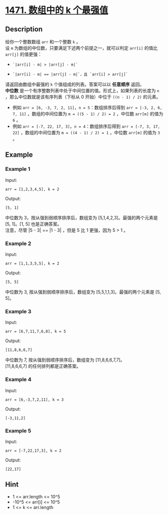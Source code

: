 # [1471. 数组中的 k 个最强值](https://leetcode-cn.com/problems/the-k-strongest-values-in-an-array/)
## Description
给你一个整数数组 `arr` 和一个整数 `k` 。  
设 `m` 为数组的中位数，只要满足下述两个前提之一，就可以判定 `arr[i]` 的值比 `arr[j]` 的值更强：  
-     `|arr[i] - m| > |arr[j] - m|`
-     `|arr[i] - m| == |arr[j] - m|`，且 `arr[i] > arr[j]`
请返回由数组中最强的 `k` 个值组成的列表。答案可以以 **任意顺序** 返回。  
**中位数** 是一个有序整数列表中处于中间位置的值。形式上，如果列表的长度为 `n` ，那么中位数就是该有序列表（下标从 0 开始）中位于 `((n - 1) / 2)` 的元素。  
-    例如 `arr = [6, -3, 7, 2, 11]`，`n = 5`：数组排序后得到 `arr = [-3, 2, 6, 7, 11]` ，数组的中间位置为 `m = ((5 - 1) / 2) = 2` ，中位数 `arr[m]` 的值为 `6` 。
-    例如 `arr = [-7, 22, 17, 3]`，`n = 4`：数组排序后得到 `arr = [-7, 3, 17, 22]` ，数组的中间位置为 `m = ((4 - 1) / 2) = 1` ，中位数 `arr[m]` 的值为 `3` 。
## Example
### Example 1
Input:  
```
arr = [1,2,3,4,5], k = 2
```
Output:
```
[5, 1]
```
中位数为 3，按从强到弱顺序排序后，数组变为 [5,1,4,2,3]。最强的两个元素是 [5, 1]。[1, 5] 也是正确答案。  
注意，尽管 |5 - 3| == |1 - 3| ，但是 5 比 1 更强，因为 5 > 1 。
### Example 2
Input:  
```
arr = [1,1,3,5,5], k = 2
```
Output:
```
[5, 5]
```
中位数为 3, 按从强到弱顺序排序后，数组变为 [5,5,1,1,3]。最强的两个元素是 [5, 5]。
### Example 3
Input:  
```
arr = [6,7,11,7,6,8], k = 5
```
Output:
```
[11,8,6,6,7]
```
中位数为 7, 按从强到弱顺序排序后，数组变为 [11,8,6,6,7,7]。  
[11,8,6,6,7] 的任何排列都是正确答案。
### Example 4
Input:  
```
arr = [6,-3,7,2,11], k = 3
```
Output:
```
[-3,11,2]
```
### Example 5
Input:  
```
arr = [-7,22,17,3], k = 2
```
Output:
```
[22,17]
```
## Hint
- 1 <= arr.length <= 10^5
- -10^5 <= arr[i] <= 10^5
- 1 <= k <= arr.length

